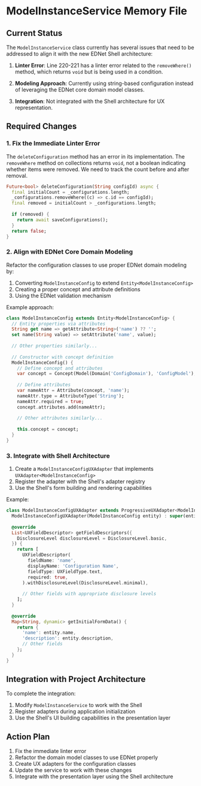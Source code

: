 # ModelInstanceService Memory File

## Current Status

The `ModelInstanceService` class currently has several issues that need to be addressed to align it with the new EDNet Shell architecture:

1. **Linter Error**: Line 220-221 has a linter error related to the `removeWhere()` method, which returns `void` but is being used in a condition.

2. **Modeling Approach**: Currently using string-based configuration instead of leveraging the EDNet core domain model classes.

3. **Integration**: Not integrated with the Shell architecture for UX representation.

## Required Changes

### 1. Fix the Immediate Linter Error

The `deleteConfiguration` method has an error in its implementation. The `removeWhere` method on collections returns `void`, not a boolean indicating whether items were removed. We need to track the count before and after removal.

```dart
Future<bool> deleteConfiguration(String configId) async {
  final initialCount = _configurations.length;
  _configurations.removeWhere((c) => c.id == configId);
  final removed = initialCount > _configurations.length;
  
  if (removed) {
    return await saveConfigurations();
  }
  return false;
}
```

### 2. Align with EDNet Core Domain Modeling

Refactor the configuration classes to use proper EDNet domain modeling by:

1. Converting `ModelInstanceConfig` to extend `Entity<ModelInstanceConfig>`
2. Creating a proper concept and attribute definitions
3. Using the EDNet validation mechanism

Example approach:

```dart
class ModelInstanceConfig extends Entity<ModelInstanceConfig> {
  // Entity properties via attributes
  String get name => getAttribute<String>('name') ?? '';
  set name(String value) => setAttribute('name', value);
  
  // Other properties similarly...
  
  // Constructor with concept definition
  ModelInstanceConfig() {
    // Define concept and attributes
    var concept = Concept(Model(Domain('ConfigDomain'), 'ConfigModel'), 'ModelInstanceConfig');
    
    // Define attributes
    var nameAttr = Attribute(concept, 'name');
    nameAttr.type = AttributeType('String');
    nameAttr.required = true;
    concept.attributes.add(nameAttr);
    
    // Other attributes similarly...
    
    this.concept = concept;
  }
}
```

### 3. Integrate with Shell Architecture

1. Create a `ModelInstanceConfigUXAdapter` that implements `UXAdapter<ModelInstanceConfig>`
2. Register the adapter with the Shell's adapter registry
3. Use the Shell's form building and rendering capabilities

Example:

```dart
class ModelInstanceConfigUXAdapter extends ProgressiveUXAdapter<ModelInstanceConfig> {
  ModelInstanceConfigUXAdapter(ModelInstanceConfig entity) : super(entity);
  
  @override
  List<UXFieldDescriptor> getFieldDescriptors({
    DisclosureLevel disclosureLevel = DisclosureLevel.basic,
  }) {
    return [
      UXFieldDescriptor(
        fieldName: 'name',
        displayName: 'Configuration Name',
        fieldType: UXFieldType.text,
        required: true,
      ).withDisclosureLevel(DisclosureLevel.minimal),
      
      // Other fields with appropriate disclosure levels
    ];
  }
  
  @override
  Map<String, dynamic> getInitialFormData() {
    return {
      'name': entity.name,
      'description': entity.description,
      // Other fields
    };
  }
}
```

## Integration with Project Architecture

To complete the integration:

1. Modify `ModelInstanceService` to work with the Shell
2. Register adapters during application initialization
3. Use the Shell's UI building capabilities in the presentation layer

## Action Plan

1. Fix the immediate linter error
2. Refactor the domain model classes to use EDNet properly
3. Create UX adapters for the configuration classes
4. Update the service to work with these changes
5. Integrate with the presentation layer using the Shell architecture 